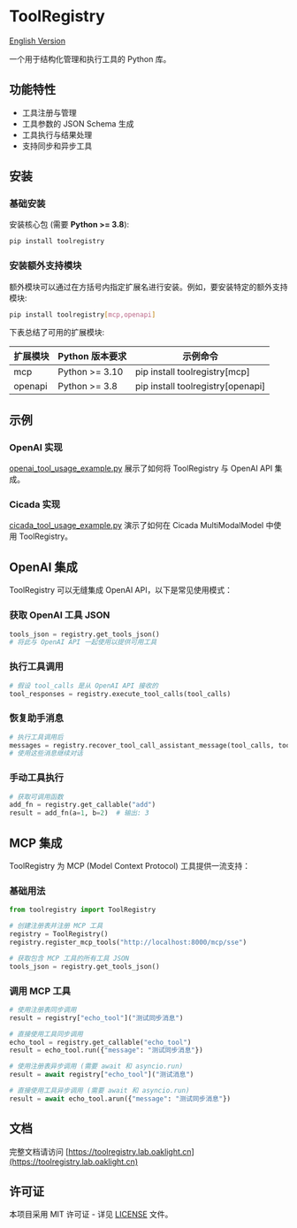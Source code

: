 # ToolRegistry

[English Version](README_en.md)

一个用于结构化管理和执行工具的 Python 库。

## 功能特性

- 工具注册与管理
- 工具参数的 JSON Schema 生成
- 工具执行与结果处理
- 支持同步和异步工具

## 安装

### 基础安装

安装核心包 (需要 **Python >= 3.8**):

```bash
pip install toolregistry
```

### 安装额外支持模块

额外模块可以通过在方括号内指定扩展名进行安装。例如，要安装特定的额外支持模块:

```bash
pip install toolregistry[mcp,openapi]
```

下表总结了可用的扩展模块:

| 扩展模块 | Python 版本要求   | 示例命令                          |
|----------|-------------------|-----------------------------------|
| mcp      | Python >= 3.10    | pip install toolregistry[mcp]     |
| openapi  | Python >= 3.8     | pip install toolregistry[openapi] |

## 示例

### OpenAI 实现

[openai_tool_usage_example.py](examples/openai_tool_usage_example.py) 展示了如何将 ToolRegistry 与 OpenAI API 集成。

### Cicada 实现

[cicada_tool_usage_example.py](examples/cicada_tool_usage_example.py) 演示了如何在 Cicada MultiModalModel 中使用 ToolRegistry。

## OpenAI 集成

ToolRegistry 可以无缝集成 OpenAI API，以下是常见使用模式：

### 获取 OpenAI 工具 JSON

```python
tools_json = registry.get_tools_json()
# 将此与 OpenAI API 一起使用以提供可用工具
```

### 执行工具调用

```python
# 假设 tool_calls 是从 OpenAI API 接收的
tool_responses = registry.execute_tool_calls(tool_calls)
```

### 恢复助手消息

```python
# 执行工具调用后
messages = registry.recover_tool_call_assistant_message(tool_calls, tool_responses)
# 使用这些消息继续对话
```

### 手动工具执行

```python
# 获取可调用函数
add_fn = registry.get_callable("add")
result = add_fn(a=1, b=2)  # 输出: 3
```

## MCP 集成

ToolRegistry 为 MCP (Model Context Protocol) 工具提供一流支持：

### 基础用法

```python
from toolregistry import ToolRegistry

# 创建注册表并注册 MCP 工具
registry = ToolRegistry()
registry.register_mcp_tools("http://localhost:8000/mcp/sse")

# 获取包含 MCP 工具的所有工具 JSON
tools_json = registry.get_tools_json()
```

### 调用 MCP 工具

```python
# 使用注册表同步调用
result = registry["echo_tool"]("测试同步消息")

# 直接使用工具同步调用
echo_tool = registry.get_callable("echo_tool")
result = echo_tool.run({"message": "测试同步消息"})

# 使用注册表异步调用 (需要 await 和 asyncio.run)
result = await registry["echo_tool"]("测试消息")

# 直接使用工具异步调用 (需要 await 和 asyncio.run)
result = await echo_tool.arun({"message": "测试同步消息"})
```

## 文档

完整文档请访问 [https://toolregistry.lab.oaklight.cn](https://toolregistry.lab.oaklight.cn)

## 许可证

本项目采用 MIT 许可证 - 详见 [LICENSE](LICENSE) 文件。
